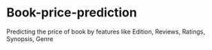 # Book-price-prediction
Predicting the price of book by features like Edition, Reviews, Ratings, Synopsis, Genre
